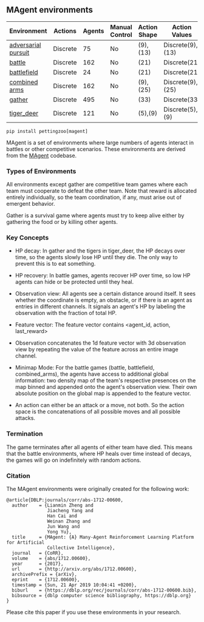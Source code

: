 
## MAgent environments

| Environment                              | Actions  | Agents | Manual Control | Action Shape | Action Values    | Observation Shape      | Observation Values |
|------------------------------------------|----------|--------|----------------|--------------|------------------|------------------------|--------------------|
| [adversarial pursuit](magent/adversarial_pursuit)             | Discrete | 75     | No             | (9),(13)     | Discrete(9),(13) | (10,10,19), (9,9,15)    | [0,2]              |
| [battle](magent/battle)               | Discrete | 162    | No             | (21)         | Discrete(21)     | (13,13,41)             | [0,2]              |
| [battlefield](magent/battlefield)     | Discrete | 24     | No             | (21)         | Discrete(21)     | (13,13,41)             | [0,2]              |
| [combined arms](magent/combined_arms) | Discrete | 162    | No             | (9),(25)     | Discrete(9),(25) | (13,13,35), (13,13,51) | [0,2]              |
| [gather](magent/gather)               | Discrete | 495    | No             | (33)         | Discrete(33)     | (15,15,43)             | [0,2]              |
| [tiger_deer](magent/tiger_deer)       | Discrete | 121    | No             | (5),(9)      | Discrete(5),(9)  | (3,3,21), (9,9,25)      | [0,2]              |


`pip install pettingzoo[magent]`

MAgent is a set of environments where large numbers of agents interact in battles or other competitive scenarios.
These environments are derived from the [MAgent](https://github.com/geek-ai/MAgent) codebase.

### Types of Environments

All environments except gather are competitive team games where each team must cooperate to defeat the other team. Note that reward is allocated entirely individually, so the team coordination, if any, must arise out of emergent behavior.

Gather is a survival game where agents must try to keep alive either by gathering the food or by killing other agents.

### Key Concepts

* HP decay: In gather and the tigers in tiger_deer, the HP decays over time, so the agents slowly lose HP until they die. The only way to prevent this is to eat something.

* HP recovery: In battle games, agents recover HP over time, so low HP agents can hide or be protected until they heal.

* Observation view: All agents see a certain distance around itself. It sees whether the coordinate is empty, an obstacle, or if there is an agent as entries in different channels. It signals an agent's HP by labeling the observation with the fraction of total HP.

* Feature vector: The feature vector contains <agent_id, action, last_reward>

* Observation concatenates the 1d feature vector with 3d observation view by repeating the value of the feature across an entire image channel.

* Minimap Mode: For the battle games (battle, battlefield, combined_arms), the agents have access to additional global information: two density map of the team's respective presences on the map binned and appended onto the agent's observation view. Their own absolute position on the global map is appended to the feature vector.

* An action can either be an attack or a move, not both. So the action space is the concatenations of all possible moves and all possible attacks.  

### Termination

The game terminates after all agents of either team have died. This means that the battle environments, where HP heals over time instead of decays, the games will go on indefinitely with random actions.


### Citation

The MAgent environments were originally created for the following work:

```
@article{DBLP:journals/corr/abs-1712-00600,
  author    = {Lianmin Zheng and
               Jiacheng Yang and
               Han Cai and
               Weinan Zhang and
               Jun Wang and
               Yong Yu},
  title     = {MAgent: {A} Many-Agent Reinforcement Learning Platform for Artificial
               Collective Intelligence},
  journal   = {CoRR},
  volume    = {abs/1712.00600},
  year      = {2017},
  url       = {http://arxiv.org/abs/1712.00600},
  archivePrefix = {arXiv},
  eprint    = {1712.00600},
  timestamp = {Sun, 21 Apr 2019 10:04:41 +0200},
  biburl    = {https://dblp.org/rec/journals/corr/abs-1712-00600.bib},
  bibsource = {dblp computer science bibliography, https://dblp.org}
}
```

Please cite this paper if you use these environments in your research.
